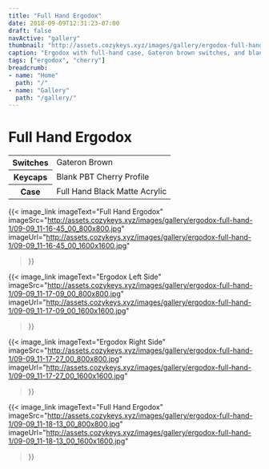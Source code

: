 ```yaml
---
title: "Full Hand Ergodox"
date: 2018-09-09T12:31:23-07:00
draft: false
navActive: "gallery"
thumbnail: "http://assets.cozykeys.xyz/images/gallery/ergodox-full-hand-1/09-09_11-16-45_00_800x800.jpg"
caption: "Ergodox with full-hand case, Gateron brown switches, and blank PBT keycaps"
tags: ["ergodox", "cherry"]
breadcrumb:
- name: "Home"
  path: "/"
- name: "Gallery"
  path: "/gallery/"
---
```


# Full Hand Ergodox

<table class="table table-hover">
    <tbody>
        <tr>
            <th scope="row">Switches</td>
            <td>Gateron Brown</td>
        </tr>
        <tr>
            <th scope="row">Keycaps</td>
            <td>Blank PBT Cherry Profile</td>
        </tr>
        <tr>
            <th scope="row">Case</td>
            <td>Full Hand Black Matte Acrylic</td>
        </tr>
    </tbody>
</table>

{{<
    image_link
        imageText="Full Hand Ergodox"
        imageSrc="http://assets.cozykeys.xyz/images/gallery/ergodox-full-hand-1/09-09_11-16-45_00_800x800.jpg"
        imageUrl="http://assets.cozykeys.xyz/images/gallery/ergodox-full-hand-1/09-09_11-16-45_00_1600x1600.jpg"
>}}

{{<
    image_link
        imageText="Ergodox Left Side"
        imageSrc="http://assets.cozykeys.xyz/images/gallery/ergodox-full-hand-1/09-09_11-17-09_00_800x800.jpg"
        imageUrl="http://assets.cozykeys.xyz/images/gallery/ergodox-full-hand-1/09-09_11-17-09_00_1600x1600.jpg"
>}}

{{<
    image_link
        imageText="Ergodox Right Side"
        imageSrc="http://assets.cozykeys.xyz/images/gallery/ergodox-full-hand-1/09-09_11-17-27_00_800x800.jpg"
        imageUrl="http://assets.cozykeys.xyz/images/gallery/ergodox-full-hand-1/09-09_11-17-27_00_1600x1600.jpg"
>}}

{{<
    image_link
        imageText="Full Hand Ergodox"
        imageSrc="http://assets.cozykeys.xyz/images/gallery/ergodox-full-hand-1/09-09_11-18-13_00_800x800.jpg"
        imageUrl="http://assets.cozykeys.xyz/images/gallery/ergodox-full-hand-1/09-09_11-18-13_00_1600x1600.jpg"
>}}


